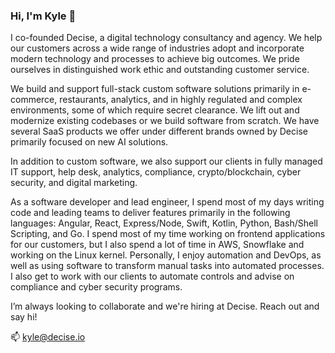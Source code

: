 ### Hi, I'm Kyle 👋

<!--
**kylepott/kylepott** is a ✨ _special_ ✨ repository because its `README.md` (this file) appears on your GitHub profile.

Here are some ideas to get you started:
-->

I co-founded Decise, a digital technology consultancy and agency. We help our customers across a wide range of industries adopt and incorporate modern technology and processes to achieve big outcomes. We pride ourselves in distinguished work ethic and outstanding customer service.

We build and support full-stack custom software solutions primarily in e-commerce, restaurants, analytics, and in highly regulated and complex environments, some of which require secret clearance.  We lift out and modernize existing codebases or we build software from scratch.  We have several SaaS products we offer under different brands owned by Decise primarily focused on new AI solutions.  

In addition to custom software, we also support our clients in fully managed IT support, help desk, analytics, compliance, crypto/blockchain, cyber security, and digital marketing.

As a software developer and lead engineer, I spend most of my days writing code and leading teams to deliver features primarily in the following languages: Angular, React, Express/Node, Swift, Kotlin, Python, Bash/Shell Scripting, and Go.  I spend most of my time working on frontend applications for our customers, but I also spend a lot of time in AWS, Snowflake and working on the Linux kernel.  Personally, I enjoy automation and DevOps, as well as using software to transform manual tasks into automated processes.  I also get to work with our clients to automate controls and advise on compliance and cyber security programs.

I’m always looking to collaborate and we're hiring at Decise. Reach out and say hi!

📫 kyle@decise.io
